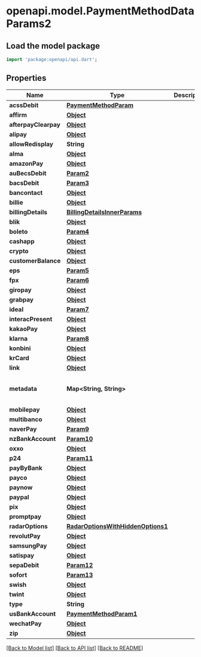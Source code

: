 # openapi.model.PaymentMethodDataParams2

## Load the model package
```dart
import 'package:openapi/api.dart';
```

## Properties
Name | Type | Description | Notes
------------ | ------------- | ------------- | -------------
**acssDebit** | [**PaymentMethodParam**](PaymentMethodParam.md) |  | [optional] 
**affirm** | [**Object**](.md) |  | [optional] 
**afterpayClearpay** | [**Object**](.md) |  | [optional] 
**alipay** | [**Object**](.md) |  | [optional] 
**allowRedisplay** | **String** |  | [optional] 
**alma** | [**Object**](.md) |  | [optional] 
**amazonPay** | [**Object**](.md) |  | [optional] 
**auBecsDebit** | [**Param2**](Param2.md) |  | [optional] 
**bacsDebit** | [**Param3**](Param3.md) |  | [optional] 
**bancontact** | [**Object**](.md) |  | [optional] 
**billie** | [**Object**](.md) |  | [optional] 
**billingDetails** | [**BillingDetailsInnerParams**](BillingDetailsInnerParams.md) |  | [optional] 
**blik** | [**Object**](.md) |  | [optional] 
**boleto** | [**Param4**](Param4.md) |  | [optional] 
**cashapp** | [**Object**](.md) |  | [optional] 
**crypto** | [**Object**](.md) |  | [optional] 
**customerBalance** | [**Object**](.md) |  | [optional] 
**eps** | [**Param5**](Param5.md) |  | [optional] 
**fpx** | [**Param6**](Param6.md) |  | [optional] 
**giropay** | [**Object**](.md) |  | [optional] 
**grabpay** | [**Object**](.md) |  | [optional] 
**ideal** | [**Param7**](Param7.md) |  | [optional] 
**interacPresent** | [**Object**](.md) |  | [optional] 
**kakaoPay** | [**Object**](.md) |  | [optional] 
**klarna** | [**Param8**](Param8.md) |  | [optional] 
**konbini** | [**Object**](.md) |  | [optional] 
**krCard** | [**Object**](.md) |  | [optional] 
**link** | [**Object**](.md) |  | [optional] 
**metadata** | **Map<String, String>** |  | [optional] [default to const {}]
**mobilepay** | [**Object**](.md) |  | [optional] 
**multibanco** | [**Object**](.md) |  | [optional] 
**naverPay** | [**Param9**](Param9.md) |  | [optional] 
**nzBankAccount** | [**Param10**](Param10.md) |  | [optional] 
**oxxo** | [**Object**](.md) |  | [optional] 
**p24** | [**Param11**](Param11.md) |  | [optional] 
**payByBank** | [**Object**](.md) |  | [optional] 
**payco** | [**Object**](.md) |  | [optional] 
**paynow** | [**Object**](.md) |  | [optional] 
**paypal** | [**Object**](.md) |  | [optional] 
**pix** | [**Object**](.md) |  | [optional] 
**promptpay** | [**Object**](.md) |  | [optional] 
**radarOptions** | [**RadarOptionsWithHiddenOptions1**](RadarOptionsWithHiddenOptions1.md) |  | [optional] 
**revolutPay** | [**Object**](.md) |  | [optional] 
**samsungPay** | [**Object**](.md) |  | [optional] 
**satispay** | [**Object**](.md) |  | [optional] 
**sepaDebit** | [**Param12**](Param12.md) |  | [optional] 
**sofort** | [**Param13**](Param13.md) |  | [optional] 
**swish** | [**Object**](.md) |  | [optional] 
**twint** | [**Object**](.md) |  | [optional] 
**type** | **String** |  | 
**usBankAccount** | [**PaymentMethodParam1**](PaymentMethodParam1.md) |  | [optional] 
**wechatPay** | [**Object**](.md) |  | [optional] 
**zip** | [**Object**](.md) |  | [optional] 

[[Back to Model list]](../README.md#documentation-for-models) [[Back to API list]](../README.md#documentation-for-api-endpoints) [[Back to README]](../README.md)


